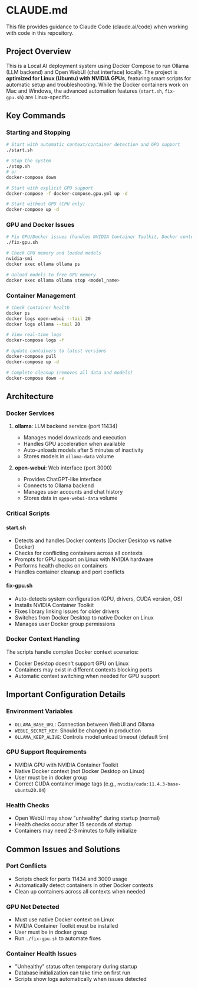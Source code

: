 # CLAUDE.md

This file provides guidance to Claude Code (claude.ai/code) when working with code in this repository.

## Project Overview

This is a Local AI deployment system using Docker Compose to run Ollama (LLM backend) and Open WebUI (chat interface) locally. The project is **optimized for Linux (Ubuntu) with NVIDIA GPUs**, featuring smart scripts for automatic setup and troubleshooting. While the Docker containers work on Mac and Windows, the advanced automation features (`start.sh`, `fix-gpu.sh`) are Linux-specific.

## Key Commands

### Starting and Stopping
```bash
# Start with automatic context/container detection and GPU support
./start.sh

# Stop the system
./stop.sh
# or
docker-compose down

# Start with explicit GPU support
docker-compose -f docker-compose.gpu.yml up -d

# Start without GPU (CPU only)
docker-compose up -d
```

### GPU and Docker Issues
```bash
# Fix GPU/Docker issues (handles NVIDIA Container Toolkit, Docker contexts, permissions)
./fix-gpu.sh

# Check GPU memory and loaded models
nvidia-smi
docker exec ollama ollama ps

# Unload models to free GPU memory
docker exec ollama ollama stop <model_name>
```

### Container Management
```bash
# Check container health
docker ps
docker logs open-webui --tail 20
docker logs ollama --tail 20

# View real-time logs
docker-compose logs -f

# Update containers to latest versions
docker-compose pull
docker-compose up -d

# Complete cleanup (removes all data and models)
docker-compose down -v
```

## Architecture

### Docker Services
1. **ollama**: LLM backend service (port 11434)
   - Manages model downloads and execution
   - Handles GPU acceleration when available
   - Auto-unloads models after 5 minutes of inactivity
   - Stores models in `ollama-data` volume

2. **open-webui**: Web interface (port 3000)
   - Provides ChatGPT-like interface
   - Connects to Ollama backend
   - Manages user accounts and chat history
   - Stores data in `open-webui-data` volume

### Critical Scripts

#### start.sh
- Detects and handles Docker contexts (Docker Desktop vs native Docker)
- Checks for conflicting containers across all contexts
- Prompts for GPU support on Linux with NVIDIA hardware
- Performs health checks on containers
- Handles container cleanup and port conflicts

#### fix-gpu.sh
- Auto-detects system configuration (GPU, drivers, CUDA version, OS)
- Installs NVIDIA Container Toolkit
- Fixes library linking issues for older drivers
- Switches from Docker Desktop to native Docker on Linux
- Manages user Docker group permissions

### Docker Context Handling
The scripts handle complex Docker context scenarios:
- Docker Desktop doesn't support GPU on Linux
- Containers may exist in different contexts blocking ports
- Automatic context switching when needed for GPU support

## Important Configuration Details

### Environment Variables
- `OLLAMA_BASE_URL`: Connection between WebUI and Ollama
- `WEBUI_SECRET_KEY`: Should be changed in production
- `OLLAMA_KEEP_ALIVE`: Controls model unload timeout (default 5m)

### GPU Support Requirements
- NVIDIA GPU with NVIDIA Container Toolkit
- Native Docker context (not Docker Desktop on Linux)
- User must be in docker group
- Correct CUDA container image tags (e.g., `nvidia/cuda:11.4.3-base-ubuntu20.04`)

### Health Checks
- Open WebUI may show "unhealthy" during startup (normal)
- Health checks occur after 15 seconds of startup
- Containers may need 2-3 minutes to fully initialize

## Common Issues and Solutions

### Port Conflicts
- Scripts check for ports 11434 and 3000 usage
- Automatically detect containers in other Docker contexts
- Clean up containers across all contexts when needed

### GPU Not Detected
- Must use native Docker context on Linux
- NVIDIA Container Toolkit must be installed
- User must be in docker group
- Run `./fix-gpu.sh` to automate fixes

### Container Health Issues
- "Unhealthy" status often temporary during startup
- Database initialization can take time on first run
- Scripts show logs automatically when issues detected